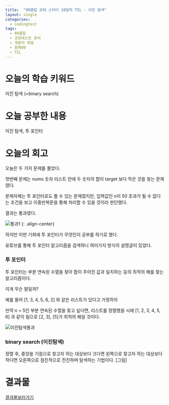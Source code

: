 ```yaml
---
title:  "99클럽 코테 스터디 10일차 TIL - 이진 탐색"
layout: single
categories:
  - codingtest
tags:
  - 99클럽
  - 코딩테스트 준비
  - 개발자 취업
  - 항해99
  - TIL
---
```


# 오늘의 학습 키워드 
이진 탐색 (=binary search)

# 오늘 공부한 내용
이진 탐색, 투 포인터

# 오늘의 회고
오늘은 두 가지 문제를 풀었다.

첫번째 문제는 nums 숫자 리스트 안에 두 숫자의 합이 target 보다 작은 것을 찾는 문제였다.

문제자체는 투 포인터로도 풀 수 있는 문제였지만, 입력값인 n이 50 초과가 될 수 없다는 조건을 보고 이중반복문을 통해 처리할 수 있을 것이라 판단했다.

결과는 통과였다.

![통과1](https://github.com/kimhyunso/kimhyunso.github.io/assets/87798982/ed74f680-4335-4762-a2ed-b8cf246364c8)
{: .align-center}

하지만 이번 기회에 투 포인터가 무엇인지 공부를 하기로 했다.

유튜브를 통해 투 포인터 알고리즘을 검색하니 여러가지 방식의 설명글이 있었다.

### 투 포인터
투 포인터는 부분 연속된 수열을 찾아 합이 주어진 값과 일치하는 등의 최적의 해를 찾는 알고리즘이다.

이게 무슨 말일까?

예를 들어 [1, 3, 4, 5, 6, 2] 와 같은 리스트가 있다고 가정하자

만약 n = 5인 부분 연속된 수열을 찾고 싶다면, 리스트를 정렬했을 시에 [1, 2, 3, 4, 5, 6] 과 같이 됨으로 [2, 3], [5]가 최적의 해일 것이다.



![이진탐색통과](https://github.com/kimhyunso/kimhyunso.github.io/assets/87798982/d32c1d52-2772-4924-bb2d-59a7b57bfe6c)

### binary search (이진탐색)
정렬 후, 중앙을 기점으로 찾고자 하는 대상보다 크다면 왼쪽으로 찾고자 하는 대상보다 작다면 오른쪽으로 점진적으로 전진하며 탐색하는 기법이다.
[그림]



# 결과물
[결과물보러가기](https://github.com/kimhyunso/sail-99_withPython/tree/main/1025.DivisorGame)












